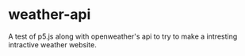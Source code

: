 # weather-api

A test of p5.js along with openweather's api to try to make a intresting intractive weather website.
